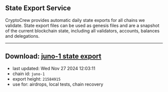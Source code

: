 ## State Export Service
CryptoCrew provides automatic daily state exports for all chains we validate. State export files can be used as genesis files and are a snapshot of the current blockchain state, including all validators, accounts, balances and delegations.

---
**Download: [juno-1 state export](https://dl-eu2.ccvalidators.com/SERVICE/juno/juno-1_export_21584915.json)**
---

- last updated: Wed Nov 27 2024 12:03:11
- chain id: `juno-1`
- export height: `21584915`
- use for: airdrops, local tests, chain recovery

